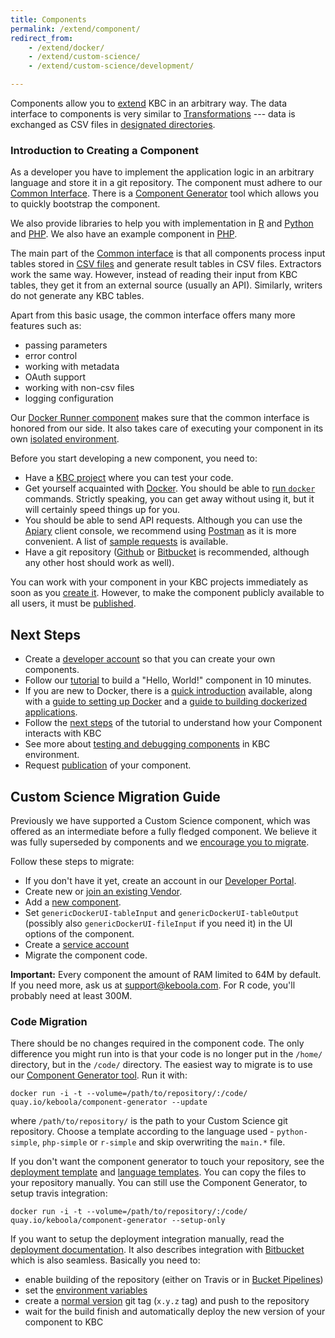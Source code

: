 ```yaml
---
title: Components
permalink: /extend/component/
redirect_from:
    - /extend/docker/
    - /extend/custom-science/
    - /extend/custom-science/development/

---
```


Components allow you to [extend](/extend/) KBC in an arbitrary way.
The data interface to components is very similar to [Transformations](https://help.keboola.com/manipulation/transformations/) --- data is exchanged as
CSV files in [designated directories](/extend/common-interface/).

### Introduction to Creating a Component
As a developer you have to implement the application logic in an arbitrary language and store it in a
git repository. The component must adhere to our [Common Interface](/extend/common-interface/).
There is a [Component Generator](https://github.com/keboola/component-generator) tool which allows you to quickly bootstrap
the component.

We also provide libraries to help you with implementation in
[R](https://github.com/keboola/r-docker-application) and
[Python](https://github.com/keboola/python-docker-application) and
[PHP](https://github.com/keboola/php-docker-application).
We also have an example component in [PHP](https://github.com/keboola/docker-demo-app).

The main part of the [Common interface](/extend/common-interface/) is that
all components process input tables stored in [CSV files](/extend/common-interface/folders/) and
generate result tables in CSV files. Extractors work the same way. However, instead of reading their
input from KBC tables, they get it from an external source (usually an API). Similarly, writers
do not generate any KBC tables.

Apart from this basic usage, the common interface offers many more features such as:

- passing parameters
- error control
- working with metadata
- OAuth support
- working with non-csv files
- logging configuration

Our [Docker Runner component](/extend/docker-runner/) makes sure that the common interface is honored
from our side. It also takes care of executing your component in its own
[isolated environment](/extend/docker-runner/).

Before you start developing a new component, you need to:

- Have a [KBC project](/#development-project) where you can test your code.
- Get yourself acquainted with [Docker](/extend/component/docker-tutorial/). You should be
able to [run `docker`](/extend/component/docker-tutorial/setup/) commands. Strictly speaking, you can get away
without using it, but it will certainly speed things up for you.
- You should be able to send API requests. Although you can use the [Apiary](https://apiary.io/) client console, we
recommend using [Postman](https://www.getpostman.com/) as it is
more convenient. A list of [sample requests](https://documenter.getpostman.com/view/3086797/collection/77h845D)
is available.
- Have a git repository ([Github](https://github.com/) or [Bitbucket](https://bitbucket.org/) is recommended, although any other host should work as well).

You can work with your component in your KBC projects immediately as soon as you
[create it](/extend/component/tutorial/). However, to make the component publicly available to all users,
it must be [published](/extend/publish/).

## Next Steps
- Create a [developer account](/extend/component/tutorial/#before-you-start) so that you can create your own components.
- Follow our [tutorial](/extend/component/tutorial/) to build a "Hello, World!" component in 10 minutes.
- If you are new to Docker, there is a [quick introduction](/extend/component/docker-tutorial/) available,
along with a [guide to setting up Docker](/extend/component/docker-tutorial/setup/) and a
[guide to building dockerized applications](/extend/component/docker-tutorial/howto/).
- Follow the [next steps](/extend/component/tutorial/input-mapping/) of the tutorial to understand how your Component interacts with KBC
- See more about [testing and debugging components](/extend/component/tutorial/debugging/) in KBC environment.
- Request [publication](/extend/publish/) of your component.

## Custom Science Migration Guide
Previously we have supported a Custom Science component, which was offered as an intermediate before a fully fledged component.
We believe it was fully superseded by components and we [encourage you to migrate](http://status.keboola.com/farewell-to-custom-science).

Follow these steps to migrate:

- If you don't have it yet, create an account in our [Developer Portal](https://components.keboola.com/).
- Create new or [join an existing Vendor](/extend/component/tutorial/#before-you-start).
- Add a [new component](/extend/component/tutorial/#creating-a-component).
- Set `genericDockerUI-tableInput` and `genericDockerUI-tableOutput` (possibly also `genericDockerUI-fileInput` if you need it) in the UI options of the component.
- Create a [service account](/extend/component/tutorial/#creating-a-deployment-account)
- Migrate the component code.

**Important:** Every component the amount of RAM limited to 64M by default. If you need more, ask us at [support@keboola.com](mailto:support@keboola.com). For R code, you'll probably need at least 300M.

### Code Migration
There should be no changes required in the component code. The only difference you might run into is that your
code is no longer put in the `/home/` directory, but in the `/code/` directory. The easiest way to migrate is
to use our [Component Generator tool](https://github.com/keboola/component-generator).
Run it with:

    docker run -i -t --volume=/path/to/repository/:/code/ quay.io/keboola/component-generator --update

where `/path/to/repository/` is the path to your Custom Science git repository. Choose a template according to the
language used - `python-simple`, `php-simple` or `r-simple` and skip overwriting the `main.*` file.

If you don't want the component generator to touch your repository, see the [deployment template](https://github.com/keboola/component-generator/tree/master/templates-common)
and [language templates](https://github.com/keboola/component-generator/tree/master/templates). You can copy the files to your
repository manually. You can still use the Component Generator, to setup travis integration:

    docker run -i -t --volume=/path/to/repository/:/code/ quay.io/keboola/component-generator --setup-only

If you want to setup the deployment integration manually, read the [deployment documentation](/extend/component/deployment/).
It also describes integration with [Bitbucket](/extend/component/deployment/#bitbucket-integration) which is also seamless.
Basically you need to:

- enable building of the repository (either on Travis or in [Bucket Pipelines](https://bitbucket.org/product/features/pipelines))
- set the [environment variables](/extend/component/deployment/#deploy-configuration)
- create a [normal version](https://semver.org/#spec-item-2) git tag (`x.y.z` tag) and push to the repository
- wait for the build finish and automatically deploy the new version of your component to KBC
